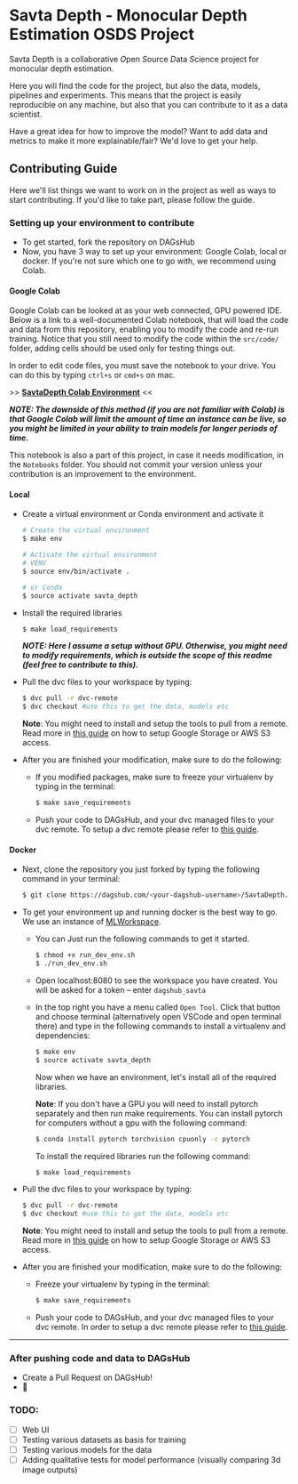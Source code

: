 # Savta Depth - Monocular Depth Estimation OSDS Project
Savta Depth is a collaborative *O*pen *S*ource *D*ata *S*cience project for monocular depth estimation.

Here you will find the code for the project, but also the data, models, pipelines and experiments. This means that the project is easily reproducible on any machine, but also that you can contribute to it as a data scientist.

Have a great idea for how to improve the model? Want to add data and metrics to make it more explainable/fair? We'd love to get your help.

## Contributing Guide
Here we'll list things we want to work on in the project as well as ways to start contributing.
If you'd like to take part, please follow the guide.

### Setting up your environment to contribute
* To get started, fork the repository on DAGsHub
* Now, you have 3 way to set up your environment: Google Colab, local or docker. If you're not sure which one to go with, we recommend using Colab.

#### Google Colab
Google Colab can be looked at as your web connected, GPU powered IDE. Below is a link to a well-documented Colab notebook, that will load the code and data from this repository, enabling you to modify the code and re-run training. Notice that you still need to modify the code within the `src/code/` folder, adding cells should be used only for testing things out.

In order to edit code files, you must save the notebook to your drive. You can do this by typing `ctrl+s` or `cmd+s` on mac.

\>\> **[SavtaDepth Colab Environment](https://colab.research.google.com/drive/19027P09jiiN1C99-YGk4FPj0Ol9iXUIU?usp=sharing)** \<\<

**_NOTE: The downside of this method (if you are not familiar with Colab) is that Google Colab will limit the amount of time an instance can be live, so you might be limited in your ability to train models for longer periods of time._**

This notebook is also a part of this project, in case it needs modification, in the `Notebooks` folder. You should not commit your version unless your contribution is an improvement to the environment.

#### Local
* Create a virtual environment or Conda environment and activate it
    ```bash
    # Create the virtual environment
    $ make env
  
    # Activate the virtual environment
    # VENV
    $ source env/bin/activate .
  
    # or Conda
    $ source activate savta_depth
    ```
* Install the required libraries
    ```bash
    $ make load_requirements
    ```
  **_NOTE: Here I assume a setup without GPU. Otherwise, you might need to modify requirements, which is outside the scope of this readme (feel free to contribute to this)._**
* Pull the dvc files to your workspace by typing:

    ```bash
    $ dvc pull -r dvc-remote
    $ dvc checkout #use this to get the data, models etc
    ```

    **Note**: You might need to install and setup the tools to pull from a remote. Read more in [this guide](https://dagshub.com/docs/getting-started/set-up-remote-storage-for-data-and-models/) on how to setup Google Storage or AWS S3 access.
* After you are finished your modification, make sure to do the following:
    * If you modified packages, make sure to freeze your virtualenv by typing in the terminal:

        ```bash
        $ make save_requirements
        ```

    * Push your code to DAGsHub, and your dvc managed files to your dvc remote. To setup a dvc remote please refer to [this guide](https://dagshub.com/docs/getting-started/set-up-remote-storage-for-data-and-models/).
    
#### Docker
* Next, clone the repository you just forked by typing the following command in your terminal:
  ```bash
  $ git clone https://dagshub.com/<your-dagshub-username>/SavtaDepth.git
  ```
* To get your environment up and running docker is the best way to go. We use an instance of [MLWorkspace](https://github.com/ml-tooling/ml-workspace). 
    * You can Just run the following commands to get it started.

        ```bash
        $ chmod +x run_dev_env.sh
        $ ./run_dev_env.sh
        ```

    * Open localhost:8080 to see the workspace you have created. You will be asked for a token – enter `dagshub_savta`
    * In the top right you have a menu called `Open Tool`. Click that button and choose terminal (alternatively open VSCode and open terminal there) and type in the following commands to install a virtualenv and dependencies:

        ```bash
        $ make env
        $ source activate savta_depth
        ```
        
        Now when we have an environment, let's install all of the required libraries.
        
        **Note**: If you don't have a GPU you will need to install pytorch separately and then run make requirements. You can install pytorch for computers without a gpu with the following command:

        ```bash
        $ conda install pytorch torchvision cpuonly -c pytorch
        ```
        
        To install the required libraries run the following command:
        
        ```bash
        $ make load_requirements
        ```


* Pull the dvc files to your workspace by typing:

    ```bash
    $ dvc pull -r dvc-remote
    $ dvc checkout #use this to get the data, models etc
    ```

    **Note**: You might need to install and setup the tools to pull from a remote. Read more in [this guide](https://dagshub.com/docs/getting-started/set-up-remote-storage-for-data-and-models/) on how to setup Google Storage or AWS S3 access.
* After you are finished your modification, make sure to do the following:
    * Freeze your virtualenv by typing in the terminal:

        ```bash
        $ make save_requirements
        ```

    * Push your code to DAGsHub, and your dvc managed files to your dvc remote. In order to setup a dvc remote please refer to [this guide](https://dagshub.com/docs/getting-started/set-up-remote-storage-for-data-and-models/).
    
---
### After pushing code and data to DAGsHub
* Create a Pull Request on DAGsHub!
* 🐶

### TODO:
- [ ] Web UI
- [ ] Testing various datasets as basis for training
- [ ] Testing various models for the data
- [ ] Adding qualitative tests for model performance (visually comparing 3d image outputs)
